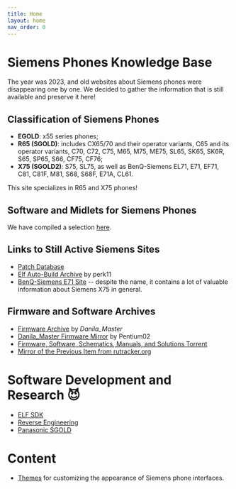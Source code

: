 ```yaml
---
title: Home
layout: home
nav_order: 0
---
```

# Siemens Phones Knowledge Base

The year was 2023, and old websites about Siemens phones were disappearing one by one. We decided to gather the information that is still available and preserve it here!

## Classification of Siemens Phones
 * **EGOLD**: x55 series phones;
 * **R65 (SGOLD)**: includes CX65/70 and their operator variants, C65 and its operator variants, C70, C72, C75, M65, M75, ME75, SL65, SK65, SK6R, S65, SP65, S66, CF75, CF76;
 * **X75 (SGOLD2)**: S75, SL75, as well as BenQ-Siemens EL71, E71, EF71, C81, C81F, M81, S68, S68F, E71A, CL61.

 This site specializes in R65 and X75 phones!

## Software and Midlets for Siemens Phones
We have compiled a selection [here](required_software.md).

## Links to Still Active Siemens Sites

* [Patch Database](https://patches.kibab.com)
* [Elf Auto-Build Archive](https://archive.perk11.info/elf/) by perk11
* [BenQ-Siemens E71 Site](http://e71.ru) -- despite the name, it contains a lot of valuable information about Siemens X75 in general.

## Firmware and Software Archives
* [Firmware Archive](https://disk.yandex.ru/d/NHwLJphOEdoeA/flash/FW) by _Danila_Master_
* [Danila_Master Firmware Mirror](https://stuff.pentium02.org/Siemens/) by Pentium02
* [Firmware, Software, Schematics, Manuals, and Solutions Torrent](https://rutracker.org/forum/viewtopic.php?t=2273781)
* [Mirror of the Previous Item from rutracker.org](https://stuff.pentium02.org/Siemens_rutracker.tar.gz)

# Software Development and Research 😈
* [ELF SDK](https://github.com/siemens-mobile-hacks/sdk)
* [Reverse Engineering](./reverse-engineering/)
* [Panasonic SGOLD](panasonic_en.md)

# Content

* [Themes](https://github.com/siemens-mobile-hacks/UI-Themes/blob/main/README.md) for customizing the appearance of Siemens phone interfaces.
